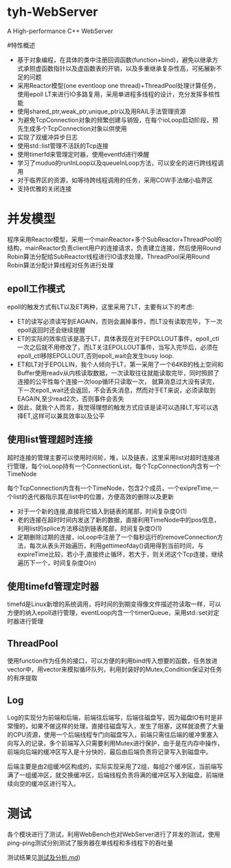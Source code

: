 # tyh-WebServer
A High-performance C++ WebServer


#特性概述
* 基于对象编程，在具体的类中注册回调函数(function+bind)，避免以继承方式承担虚函数指针以及虚函数表的开销，以及多重继承复杂性高，可拓展新不足的问题
* 采用Reactor模型(one eventloop one thread)+ThreadPool处理计算任务，使用epoll LT来进行IO多路复用，采用单进程多线程的设计，充分发挥多核性能
* 使用shared_ptr,weak_ptr,unique_ptr以及用RAIL手法管理资源
* 为避免TcpConnection对象的频繁创建与销毁，在每个ioLoop启动阶段，预先生成多个TcpConnection对象以供使用
* 实现了双缓冲异步日志
* 使用std::list管理不活跃的Tcp连接
* 使用timerfd来管理定时器，使用eventfd进行唤醒
* 学习了muduo的runInLoop以及queueInLoop方法，可以安全的进行跨线程调用
* 对于临界区的资源，如等待跨线程调用的任务，采用COW手法缩小临界区
* 支持优雅的关闭连接

# 并发模型
程序采用Reactor模型，采用一个mainReactor+多个SubReactor+ThreadPool的结构，mainReactor负责client用户的连接请求，负责建立连接，然后使用Round Robin算法分配给SubReactor线程进行IO请求处理，ThreadPool采用Round Robin算法分配计算线程对任务进行处理

## epoll工作模式
epoll的触发方式有LT以及ET两种，这里采用了LT，主要有以下的考虑:
* ET的读写必须读写到EAGAIN，否则会漏掉事件，而LT没有读取完毕，下一次epoll返回时还会继续提醒
* ET的实际的效率应该是高于LT，具体表现在对于EPOLLOUT事件，epoll_ctl一次之后就不用修改了，而LT关注EPOLLOUT事件，当写入完毕后，必须在epoll_ctl移除EPOLLOUT,否则epoll_wait会发生busy loop.
* ET和LT对于EPOLLIN，我个人倾向于LT，第一采用了一个64KB的栈上空间和Buffer使用readv从内核读取数据，一次读取往往就能读取完毕，同时照顾了连接的公平性每个连接一次loop循环只读取一次，
就算消息过大没有读完，下一次epoll_wait还会返回，不会丢失消息，然而对于ET来说，必须读取到EAGAIN,至少read2次，否则事件会丢失
* 因此，就我个人而言，我觉得理想的触发方式应该是读可以选择LT,写可以选择ET,这样可以兼具效率以及公平

## 使用list管理超时连接
超时连接的管理主要可以使用时间轮，堆，以及链表，这里采用list对超时连接进行管理，每个ioLoop持有一个ConnectionList，每个TcpConnection内含有一个TimeNode

每个TcpConnection内含有一个TimeNode，包含2个成员，一个exipreTime,一个list的迭代器指示其在list中的位置，方便高效的删除以及更新

* 对于一个新的连接,直接将它插入到链表的尾部，时间复杂度O(1)
* 老的连接在超时时间内发送了新的数据，直接利用TimeNode中的pos信息，利用list的splice方法移动到链表尾部，时间复杂度O(1)
* 定期删除过期的连接，ioLoop中注册了一个每秒运行的removeConnection方法，每次从表头开始遍历，利用gettimeofday()调用得到当前时间，与expireTime比较，若小于,直接终止循环，若大于，则关闭这个Tcp连接，继续遍历下一个，时间复杂度O(n)

## 使用timefd管理定时器
timefd是Linux新增的系统调用，将时间的到期变得像文件描述符读取一样，可以方便的纳入epoll进行管理，eventLoop内含一个timerQueue，采用std::set对定时器进行管理

## ThreadPool
使用function作为任务的接口，可以方便的利用bind传入想要的函数，任务放进vector中，用vector来模拟循环队列，利用封装好的Mutex,Condition保证对任务的有序提取

## Log
Log的实现分为前端和后端，前端往后端写，后端往磁盘写，因为磁盘IO有时是非常慢的，如果不做这样的处理，直接往磁盘写入，发生了阻塞，这样就浪费了大量的CPU资源，使用一个后端线程专门向磁盘写入，前端只需往后端的缓冲里塞入向写入的记录，多个前端写入只需要利用Mutex进行保护，由于是在内存中操作，前端向后端的缓冲区写入是十分快的，最后由后端负责将记录写入到磁盘中。

后端主要是由2组缓冲区构成的，实际实现采用了2组，每组2个缓冲区，当前端写满了一组缓冲区，就交换缓冲区，后端线程负责将满的缓冲区写入到磁盘，前端继续向空的缓冲区进行写入。

# 测试
各个模块进行了测试，利用WebBench也对WebServer进行了并发的测试，使用ping-ping测试分别测试了服务器在单线程和多线程下的吞吐量

测试结果见[测试及分析.md](https://github.com/StellaYuhao/tyh-WebServer/blob/master/测试及分析.md))
